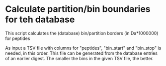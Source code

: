 # Calculate partition/bin boundaries for teh database

This script calculates the (database) bin/partition borders (in Da*1000000) for peptides

As input a TSV file with columns for "peptides", "bin_start" and "bin_stop" is needed, in this order.
This file can be generated from the database entries of an earlier digest. The smaller the bins in
the given TSV file, the better.
